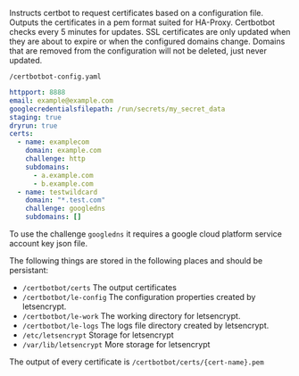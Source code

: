 Instructs certbot to request certificates based on a configuration file. Outputs the certificates in a pem format suited for HA-Proxy. Certbotbot checks every 5 minutes for updates. SSL certificates are only updated when they are about to expire or when the configured domains change. Domains that are removed from the configuration will not be deleted, just never updated.

`/certbotbot-config.yaml`

```yaml
httpport: 8888
email: example@example.com
googlecredentialsfilepath: /run/secrets/my_secret_data
staging: true
dryrun: true
certs:
  - name: examplecom
    domain: example.com
    challenge: http
    subdomains:
      - a.example.com
      - b.example.com
  - name: testwildcard
    domain: "*.test.com"
    challenge: googledns
    subdomains: []

```

To use the challenge `googledns` it requires a google cloud platform service account key json file. 

The following things are stored in the following places and should be persistant:

* `/certbotbot/certs`       The output certificates
* `/certbotbot/le-config`   The configuration properties created by letsencrypt. 
* `/certbotbot/le-work`     The working directory for letsencrypt. 
* `/certbotbot/le-logs`     The logs file directory created by letsencrypt.
* `/etc/letsencrypt`        Storage for letsencrypt
* `/var/lib/letsencrypt`    More storage for letsencrypt

The output of every certificate is `/certbotbot/certs/{cert-name}.pem`